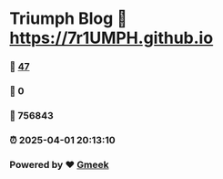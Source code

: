# Triumph Blog :link: https://7r1UMPH.github.io 
### :page_facing_up: [47](https://7r1UMPH.github.io/tag.html) 
### :speech_balloon: 0 
### :hibiscus: 756843 
### :alarm_clock: 2025-04-01 20:13:10 
### Powered by :heart: [Gmeek](https://github.com/Meekdai/Gmeek)
